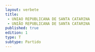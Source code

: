 ```yaml
---
layout: verbete
title:
 - UNIAO REPUBLICANA DE SANTA CATARINA
 - UNIÃO REPUBLICANA DE SANTA CATARINA
published: true
edition: 1  
type: T
subtype: Partido
---
```


